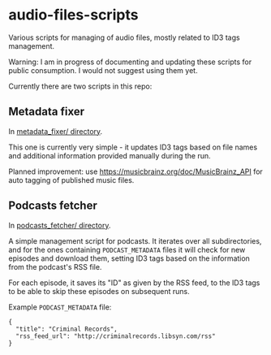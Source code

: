 # audio-files-scripts
Various scripts for managing of audio files, mostly related to ID3 tags
management.

Warning: I am in progress of documenting and updating these scripts for public
consumption. I would not suggest using them yet.

Currently there are two scripts in this repo:

## Metadata fixer

In [metadata_fixer/ directory](metadata_fixer/).

This one is currently very simple - it updates ID3 tags based on file names and
additional information provided manually during the run.

Planned improvement: use https://musicbrainz.org/doc/MusicBrainz_API for auto
tagging of published music files.


## Podcasts fetcher

In [podcasts_fetcher/ directory](podcasts_fetcher/).

A simple management script for podcasts. It iterates over all subdirectories,
and for the ones containing `PODCAST_METADATA` files it will check for new
episodes and download them, setting ID3 tags based on the information from the
podcast's RSS file.

For each episode, it saves its "ID" as given by the RSS feed, to the ID3 tags to
be able to skip these episodes on subsequent runs.

Example `PODCAST_METADATA` file:
```
{
  "title": "Criminal Records",
  "rss_feed_url": "http://criminalrecords.libsyn.com/rss"
}
```
